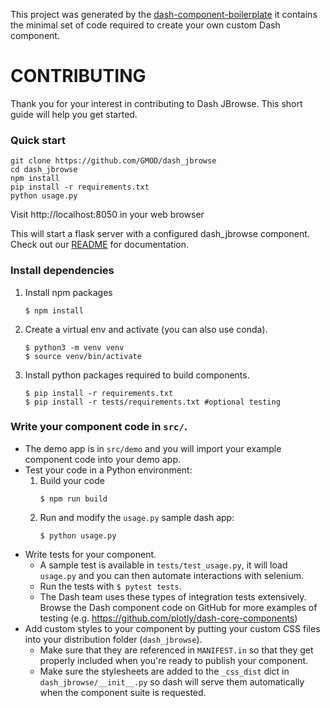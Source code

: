 This project was generated by the
[dash-component-boilerplate](https://github.com/plotly/dash-component-boilerplate)
it contains the minimal set of code required to create your own custom Dash
component.

# CONTRIBUTING

Thank you for your interest in contributing to Dash JBrowse. This short guide
will help you get started.

### Quick start

```
git clone https://github.com/GMOD/dash_jbrowse
cd dash_jbrowse
npm install
pip install -r requirements.txt
python usage.py
```

Visit http://localhost:8050 in your web browser

This will start a flask server with a configured dash_jbrowse component. Check
out our [README](./README.md) for documentation.

### Install dependencies

1. Install npm packages
   ```
   $ npm install
   ```
2. Create a virtual env and activate (you can also use conda).

   ```
   $ python3 -m venv venv
   $ source venv/bin/activate
   ```

3. Install python packages required to build components.

   ```
   $ pip install -r requirements.txt
   $ pip install -r tests/requirements.txt #optional testing
   ```

### Write your component code in `src/`.

- The demo app is in `src/demo` and you will import your example component code
  into your demo app.
- Test your code in a Python environment:
  1. Build your code
     ```
     $ npm run build
     ```
  2. Run and modify the `usage.py` sample dash app:
     ```
     $ python usage.py
     ```
- Write tests for your component.
  - A sample test is available in `tests/test_usage.py`, it will load `usage.py`
    and you can then automate interactions with selenium.
  - Run the tests with `$ pytest tests`.
  - The Dash team uses these types of integration tests extensively. Browse the
    Dash component code on GitHub for more examples of testing (e.g.
    https://github.com/plotly/dash-core-components)
- Add custom styles to your component by putting your custom CSS files into your
  distribution folder (`dash_jbrowse`).
  - Make sure that they are referenced in `MANIFEST.in` so that they get
    properly included when you're ready to publish your component.
  - Make sure the stylesheets are added to the `_css_dist` dict in
    `dash_jbrowse/__init__.py` so dash will serve them automatically when the
    component suite is requested.
